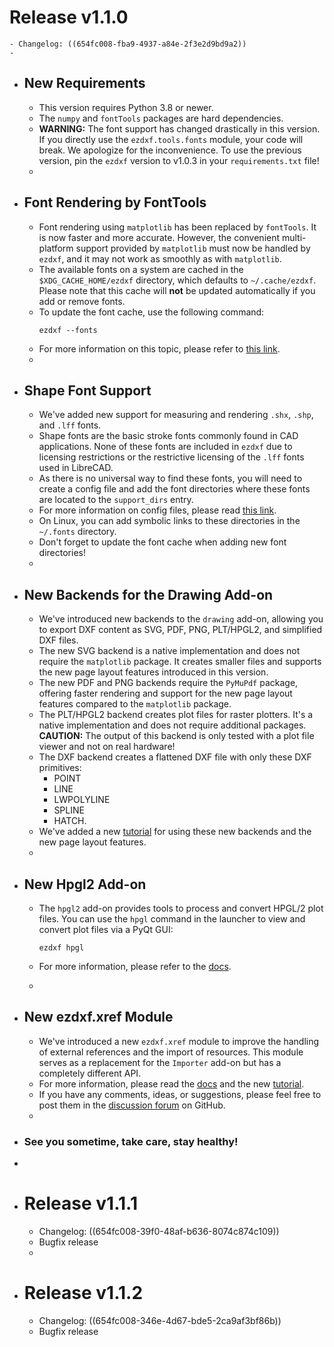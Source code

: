 # Release v1.1.0
	- Changelog: ((654fc008-fba9-4937-a84e-2f3e2d9bd9a2))
	-
- ## New Requirements
	- This version requires Python 3.8 or newer.
	- The `numpy` and `fontTools` packages are hard dependencies.
	- **WARNING:** The font support has changed drastically in this version. If you directly use the `ezdxf.tools.fonts` module, your code will break. We apologize for the inconvenience. To use the previous version, pin the `ezdxf` version to v1.0.3 in your `requirements.txt` file!
	-
- ## Font Rendering by FontTools
	- Font rendering using `matplotlib` has been replaced by `fontTools`. It is now faster and more accurate. However, the convenient multi-platform support provided by `matplotlib` must now be handled by `ezdxf`, and it may not work as smoothly as with `matplotlib`.
	- The available fonts on a system are cached in the `$XDG_CACHE_HOME/ezdxf` directory, which defaults to `~/.cache/ezdxf`. Please note that this cache will **not** be updated automatically if you add or remove fonts.
	- To update the font cache, use the following command:
	  ```shell
	  ezdxf --fonts
	  ```
	- For more information on this topic, please refer to [this link](https://ezdxf.mozman.at/docs/howto/fonts.html).
	-
- ## Shape Font Support
	- We've added new support for measuring and rendering `.shx`, `.shp`, and `.lff` fonts.
	- Shape fonts are the basic stroke fonts commonly found in CAD applications. None of these fonts are included in `ezdxf` due to licensing restrictions or the restrictive licensing of the `.lff` fonts used in LibreCAD.
	- As there is no universal way to find these fonts, you will need to create a config file and add the font directories where these fonts are located to the `support_dirs` entry.
	- For more information on config files, please read [this link](https://ezdxf.mozman.at/docs/options.html#config-files).
	- On Linux, you can add symbolic links to these directories in the `~/.fonts` directory.
	- Don't forget to update the font cache when adding new font directories!
	-
- ## New Backends for the Drawing Add-on
	- We've introduced new backends to the `drawing` add-on, allowing you to export DXF content as SVG, PDF, PNG, PLT/HPGL2, and simplified DXF files.
	- The new SVG backend is a native implementation and does not require the `matplotlib` package. It creates smaller files and supports the new page layout features introduced in this version.
	- The new PDF and PNG backends require the `PyMuPdf` package, offering faster rendering and support for the new page layout features compared to the `matplotlib` package.
	- The PLT/HPGL2 backend creates plot files for raster plotters. It's a native implementation and does not require additional packages. **CAUTION:** The output of this backend is only tested with a plot file viewer and not on real hardware!
	- The DXF backend creates a flattened DXF file with only these DXF primitives:
		- POINT
		- LINE
		- LWPOLYLINE
		- SPLINE
		- HATCH.
	- We've added a new [tutorial](https://ezdxf.mozman.at/docs/tutorials/image_export.html) for using these new backends and the new page layout features.
	-
- ## New Hpgl2 Add-on
	- The `hpgl2` add-on provides tools to process and convert HPGL/2 plot files. You can use the `hpgl` command in the launcher to view and convert plot files via a PyQt GUI:
	  
	  ```shell
	  ezdxf hpgl
	  ```
	- For more information, please refer to the [docs](https://ezdxf.mozman.at/docs/addons/hpgl2.html).
	-
- ## New ezdxf.xref Module
	- We've introduced a new `ezdxf.xref` module to improve the handling of external references and the import of resources. This module serves as a replacement for the `Importer` add-on but has a completely different API.
	- For more information, please read the [docs](https://ezdxf.mozman.at/docs/xref.html) and the new [tutorial](https://ezdxf.mozman.at/docs/tutorials/xref_module.html).
	- If you have any comments, ideas, or suggestions, please feel free to post them in the [discussion forum](https://github.com/mozman/ezdxf/discussions) on GitHub.
	-
- ### See you sometime, take care, stay healthy!
-
- # Release v1.1.1
	- Changelog: ((654fc008-39f0-48af-b636-8074c874c109))
	- Bugfix release
	-
- # Release v1.1.2
	- Changelog: ((654fc008-346e-4d67-bde5-2ca9af3bf86b))
	- Bugfix release